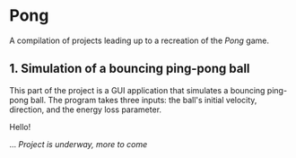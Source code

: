 # Pong

A compilation of projects leading up to a recreation of the *Pong* game.

## 1. Simulation of a bouncing ping-pong ball

This part of the project is a GUI application that simulates a bouncing ping-pong ball. The program takes three inputs: the ball's initial velocity, direction, and the energy loss parameter.

Hello!

...
*Project is underway, more to come*
